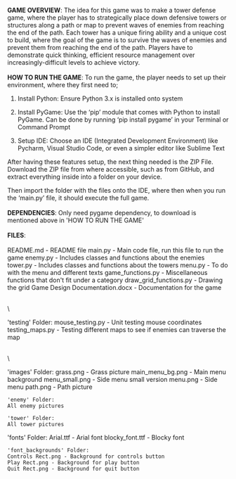 **GAME OVERVIEW**:
The idea for this game was to make a tower defense game, where the player has to strategically place down defensive towers or structures along a path or map to prevent waves of enemies from reaching the end of the path. 
Each tower has a unique firing ability and a unique cost to build, where the goal of the game is to survive the waves of enemies and prevent them from reaching the end of the path. Players have to demonstrate quick thinking, efficient resource management over increasingly-difficult levels to achieve victory.
\
\
**HOW TO RUN THE GAME**:
To run the game, the player needs to set up their environment, where they first need to; 
1)	Install Python: Ensure Python 3.x is installed onto system

2)	Install PyGame: Use the ‘pip’ module that comes with Python to install PyGame. Can be done by running ‘pip install pygame’ in your Terminal or Command Prompt


3)	Setup IDE: Choose an IDE (Integrated Development Environment) like Pycharm, Visual Studio Code, or even a simpler editor like Sublime Text

After having these features setup, the next thing needed is the ZIP File. Download the ZIP file from where accessible, such as from GitHub, and extract everything inside into a folder on your device.

Then import the folder with the files onto the IDE, where then when you run the ‘main.py’ file, it should execute the full game.
\
\
**DEPENDENCIES**:
Only need pygame dependency, to download is mentioned above in 'HOW TO RUN THE GAME'
\
\
**FILES**:
\
\
README.md - README file
main.py - Main code file, run this file to run the game
enemy.py - Includes classes and functions about the enemies
tower.py - Includes classes and functions about the towers
menu.py - To do with the menu and different texts
game_functions.py - Miscellaneous functions that don't fit under a category
draw_grid_functions.py - Drawing the grid
Game Design Documentation.docx - Documentation for the game

\
\

'testing' Folder:
mouse_testing.py - Unit testing mouse coordinates
testing_maps.py - Testing different maps to see if enemies can traverse the map

\
\

'images' Folder:
grass.png - Grass picture
main_menu_bg.png - Main menu background
menu_small.png - Side menu small version
menu.png - Side menu
path.png - Path picture

    'enemy' Folder:
    All enemy pictures

    'tower' Folder:
    All tower pictures

'fonts' Folder:
Arial.ttf - Arial font
blocky_font.ttf - Blocky font

    'font_backgrounds' Folder:
    Controls Rect.png - Background for controls button
    Play Rect.png - Background for play button
    Quit Rect.png - Background for quit button